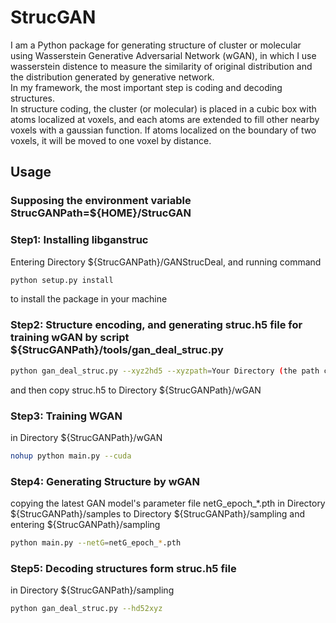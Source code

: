 # StrucGAN
I am a Python package for generating structure of cluster or molecular using Wasserstein Generative Adversarial Network (wGAN), 
in which I use wasserstein distence to measure the similarity of original distribution and the distribution generated by generative network.  
In my framework, the most important step is coding and decoding structures.  
In structure coding, the cluster (or molecular) is placed in a cubic box with atoms localized at voxels, and 
each atoms are extended to fill other nearby voxels with a gaussian function. 
If atoms localized on the boundary of two voxels, it will be moved to one voxel by distance.



## Usage

### Supposing the environment variable StrucGANPath=${HOME}/StrucGAN

### Step1: Installing libganstruc
Entering Directory ${StrucGANPath}/GANStrucDeal, and running command 
```bash
python setup.py install
```
to install the package in your machine  

### Step2: Structure encoding, and generating struc.h5 file for training wGAN by script ${StrucGANPath}/tools/gan_deal_struc.py
```bash
python gan_deal_struc.py --xyz2hd5 --xyzpath=Your Directory (the path contains structure files with xyz format)
```
and then copy struc.h5 to Directory ${StrucGANPath}/wGAN

### Step3: Training WGAN
in Directory ${StrucGANPath}/wGAN
```bash
nohup python main.py --cuda 
```

### Step4: Generating Structure by wGAN
copying the latest GAN model's parameter file netG_epoch_*.pth in Directory ${StrucGANPath}/samples to Directory ${StrucGANPath}/sampling 
and entering ${StrucGANPath}/sampling  
```bash
python main.py --netG=netG_epoch_*.pth
```

### Step5: Decoding structures form struc.h5 file
in Directory ${StrucGANPath}/sampling
```bash
python gan_deal_struc.py --hd52xyz
```
